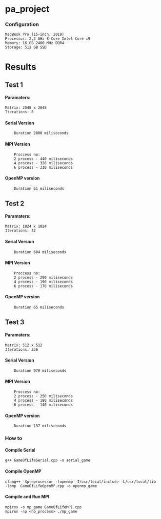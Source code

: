 # pa_project

### Configuration

    MacBook Pro (15-inch, 2019)
    Processor: 2,3 GHz 8-Core Intel Core i9
    Memory: 16 GB 2400 MHz DDR4
    Storage: 512 GB SSD

# Results

## Test 1
#### Paramaters:
    Matrix: 2048 x 2048 
    Iterations: 8
    
#### Serial Version
        Duration 2800 miliseconds
        
#### MPI Version
        Proccess no:
        2 process - 440 miliseconds
        4 process - 320 miliseconds
        6 process - 310 miliseconds
        
#### OpenMP version
        Duration 61 miliseconds

## Test 2
#### Paramaters:
    Matrix: 1024 x 1024 
    Iterations: 32
    
#### Serial Version
        Duration 604 miliseconds
        
#### MPI Version
        Proccess no:
        2 process - 290 miliseconds
        4 process - 190 miliseconds
        6 process - 170 miliseconds
        
#### OpenMP version
        Duration 65 miliseconds
        

## Test 3
#### Paramaters:
    Matrix: 512 x 512 
    Iterations: 256
    
#### Serial Version
        Duration 970 miliseconds
        
#### MPI Version
        Proccess no:
        2 process - 250 miliseconds
        4 process - 180 miliseconds
        6 process - 140 miliseconds
        
#### OpenMP version
        Duration 137 miliseconds


### How to      
#### Compile Serial 
    g++ GameOfLifeSerial.cpp -o serial_game

#### Compile OpenMP
    clang++ -Xpreprocessor -fopenmp -I/usr/local/include -L/usr/local/lib -lomp  GameOfLifeOpenMP.cpp -o openmp_game
 
#### Compile and Run MPI
    mpicxx -o mp_game GameOfLifeMPI.cpp
    mpirun -np <no_process> ./mp_game

